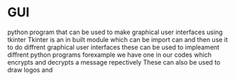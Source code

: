 # GUI
python program that can be used to make graphical user interfaces using tkinter
Tkinter is an in built module which can be import can and then use it to do diffrent graphical user interfaces 
these can be used to impleament diffrent python programs
forexample we have one in our codes which encrypts and decrypts a message repectively
These can also be used to draw logos and

